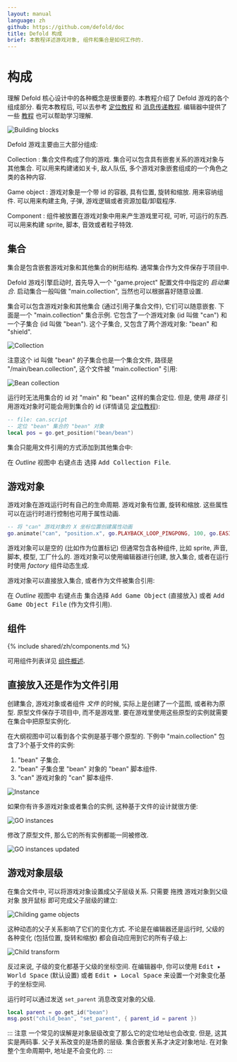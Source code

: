 ```yaml
---
layout: manual
language: zh
github: https://github.com/defold/doc
title: Defold 构成
brief: 本教程详述游戏对象, 组件和集合是如何工作的.
---
```


#  构成

理解 Defold 核心设计中的各种概念是很重要的. 本教程介绍了 Defold 游戏的各个组成部分. 看完本教程后, 可以去参考 [定位教程](/zh/manuals/addressing) 和 [消息传递教程](/zh/manuals/message-passing). 编辑器中提供了一些 [教程](/tutorials/getting-started) 也可以帮助学习理解.

![Building blocks](/manuals/images/building_blocks/building_blocks.png)

Defold 游戏主要由三大部分组成:

Collection
: 集合文件构成了你的游戏. 集合可以包含具有嵌套关系的游戏对象与其他集合. 可以用来构建诸如关卡, 敌人队伍, 多个游戏对象嵌套组成的一个角色之类的各种内容.

Game object
: 游戏对象是一个带 id 的容器, 具有位置, 旋转和缩放. 用来容纳组件. 可以用来构建主角, 子弹, 游戏逻辑或者资源加载/卸载程序.

Component
: 组件被放置在游戏对象中用来产生游戏里可视, 可听, 可运行的东西. 可以用来构建 sprite, 脚本, 音效或者粒子特效.

## 集合

集合是包含嵌套游戏对象和其他集合的树形结构. 通常集合作为文件保存于项目中.

Defold 游戏引擎启动时, 首先导入一个 "game.project" 配置文件中指定的 _启动集合_. 启动集合一般叫做 "main.collection",  当然也可以根据喜好随意设置.

集合可以包含游戏对象和其他集合 (通过引用子集合文件), 它们可以随意嵌套. 下面是一个 "main.collection" 集合示例. 它包含了一个游戏对象 (id 叫做 "can") 和一个子集合 (id 叫做 "bean"). 这个子集合, 又包含了两个游戏对象: "bean" 和 "shield".

![Collection](/manuals/images/building_blocks/collection.png)

注意这个 id 叫做 "bean" 的子集合也是一个集合文件, 路径是 "/main/bean.collection", 这个文件被 "main.collection" 引用:

![Bean collection](/manuals/images/building_blocks/bean_collection.png)

运行时无法用集合的 id 对 "main" 和 "bean" 这样的集合定位. 但是, 使用 _路径_ 引用游戏对象时可能会用到集合的 id (详情请见 [定位教程](/zh/manuals/addressing)):

```lua
-- file: can.script
-- 定位 "bean" 集合的 "bean" 对象
local pos = go.get_position("bean/bean")
```

集合只能用文件引用的方式添加到其他集合中:

在 *Outline* 视图中 <kbd>右键点击</kbd> 选择 <kbd>Add Collection File</kbd>.

## 游戏对象

游戏对象在游戏运行时有自己的生命周期. 游戏对象有位置, 旋转和缩放. 这些属性可以在运行时进行控制也可用于属性动画.

```lua
-- 将 "can" 游戏对象的 X 坐标位置创建属性动画 
go.animate("can", "position.x", go.PLAYBACK_LOOP_PINGPONG, 100, go.EASING_LINEAR, 1.0)
```

游戏对象可以是空的 (比如作为位置标记) 但通常包含各种组件, 比如 sprite, 声音, 脚本, 模型, 工厂什么的. 游戏对象可以使用编辑器进行创建, 放入集合, 或者在运行时使用 _factory_ 组件动态生成.

游戏对象可以直接放入集合, 或者作为文件被集合引用:

在 *Outline* 视图中 <kbd>右键点击</kbd> 集合选择 <kbd>Add Game Object</kbd> (直接放入) 或者 <kbd>Add Game Object File</kbd> (作为文件引用).


## 组件

{% include shared/zh/components.md %}

可用组件列表详见 [组件概述](/zh/manuals/components/).

## 直接放入还是作为文件引用

创建集合, 游戏对象或者组件 _文件_ 的时候, 实际上是创建了一个蓝图, 或者称为原型. 原型文件保存于项目中, 而不是游戏里. 要在游戏里使用这些原型的实例就需要在集合中把原型实例化.

在大纲视图中可以看到各个实例是基于哪个原型的. 下例中 "main.collection" 包含了3个基于文件的实例:

1. "bean" 子集合.
2. "bean" 子集合里 "bean" 对象的 "bean" 脚本组件.
3. "can" 游戏对象的 "can" 脚本组件.

![Instance](/manuals/images/building_blocks/instance.png)

如果你有许多游戏对象或者集合的实例, 这种基于文件的设计就很方便:

![GO instances](/manuals/images/building_blocks/go_instance.png)

修改了原型文件, 那么它的所有实例都能一同被修改.

![GO instances updated](/manuals/images/building_blocks/go_instance2.png)

## 游戏对象层级

在集合文件中, 可以将游戏对象设置成父子层级关系. 只需要 <kbd>拖拽</kbd> 游戏对象到父级对象 <kbd>放开鼠标</kbd> 即可完成父子层级的建立:

![Childing game objects](/manuals/images/building_blocks/childing.png)

这种动态的父子关系影响了它们的变化方式. 不论是在编辑器还是运行时, 父级的各种变化 (包括位置, 旋转和缩放) 都会自动应用到它的所有子级上:

![Child transform](/manuals/images/building_blocks/child_transform.png)

反过来说, 子级的变化都基于父级的坐标空间. 在编辑器中, 你可以使用 <kbd>Edit ▸ World Space</kbd> (默认设置) 或者 <kbd>Edit ▸ Local Space</kbd> 来设置一个对象变化基于的坐标空间.

运行时可以通过发送 `set_parent` 消息改变对象的父级.

```lua
local parent = go.get_id("bean")
msg.post("child_bean", "set_parent", { parent_id = parent })
```

::: 注意
一个常见的误解是对象层级改变了那么它的定位地址也会改变. 但是, 这其实是两码事. 父子关系改变的是场景的层级. 集合嵌套关系才决定对象地址. 在对象整个生命周期中, 地址是不会变化的.
:::
